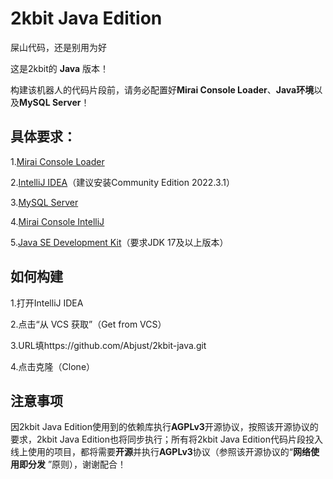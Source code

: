 # 2kbit Java Edition

屎山代码，还是别用为好

这是2kbit的 **Java** 版本！

构建该机器人的代码片段前，请务必配置好**Mirai Console Loader**、**Java环境**以及**MySQL Server**！

## 具体要求：

1.[Mirai Console Loader](https://github.com/iTXTech/mirai-console-loader)

2.[IntelliJ IDEA](https://www.jetbrains.com/idea/download)（建议安装Community Edition 2022.3.1）

3.[MySQL Server](https://dev.mysql.com/downloads/installer/)

4.[Mirai Console IntelliJ](https://plugins.jetbrains.com/plugin/15094-mirai-console)

5.[Java SE Development Kit](https://www.oracle.com/java/technologies/downloads/)（要求JDK 17及以上版本）

## 如何构建

1.打开IntelliJ IDEA

2.点击“从 VCS 获取”（Get from VCS）

3.URL填https://github.com/Abjust/2kbit-java.git

4.点击克隆（Clone）

## 注意事项

因2kbit Java Edition使用到的依赖库执行**AGPLv3**开源协议，按照该开源协议的要求，2kbit Java Edition也将同步执行；所有将2kbit
Java Edition代码片段投入线上使用的项目，都将需要**开源**并执行**AGPLv3**协议（参照该开源协议的“**网络使用即分发**
”原则），谢谢配合！
